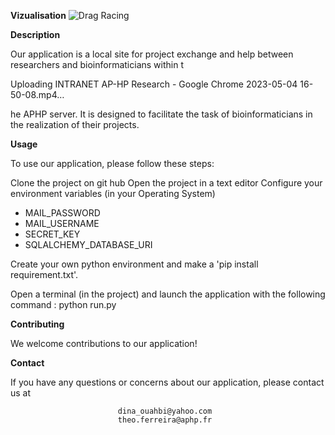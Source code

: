 **Vizualisation**
![Drag Racing](https://github.com/bioinformatic-hub-sls/aphp_webblog/blob/main/aphp_login_viz.png)

**Description**

Our application is a local site for project exchange and help between researchers and bioinformaticians within t

Uploading INTRANET AP-HP Research - Google Chrome 2023-05-04 16-50-08.mp4…

he APHP server. It is designed to facilitate the task of bioinformaticians in the realization of their projects.


**Usage**

To use our application, please follow these steps:

Clone the project on git hub 
Open the project in a text editor
Configure your environment variables (in your Operating System) 

- MAIL_PASSWORD
- MAIL_USERNAME
- SECRET_KEY
- SQLALCHEMY_DATABASE_URI

Create your own python environment and make a 'pip install requirement.txt'.

Open a terminal (in the project) and launch the application with the following command : python run.py

**Contributing**

We welcome contributions to our application! 

**Contact**

If you have any questions or concerns about our application, please contact us at


                            dina_ouahbi@yahoo.com
                            theo.ferreira@aphp.fr

